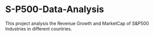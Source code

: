 # S-P500-Data-Analysis
This project analysis the Revenue Growth and MarketCap of S&amp;P500 Industries in different countries.
